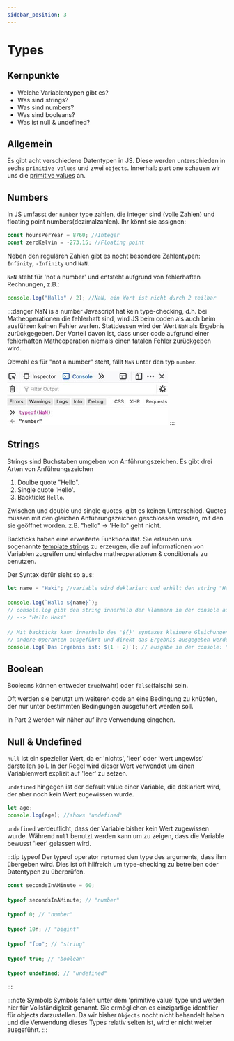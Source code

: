 ```yaml
---
sidebar_position: 3
---
```


# Types

## Kernpunkte

- Welche Variablentypen gibt es?
- Was sind strings?
- Was sind numbers?
- Was sind booleans?
- Was ist null & undefined?

## Allgemein

Es gibt acht verschiedene Datentypen in JS. Diese werden unterschieden in sechs
`primitive values` und zwei `objects`.
Innerhalb part one schauen wir uns die [primitive values](https://developer.mozilla.org/de/docs/Glossary/Primitive) an.

## Numbers

In JS umfasst der `number` type zahlen, die integer sind (volle Zahlen) und floating point numbers(dezimalzahlen).
Ihr könnt sie assignen:

```js
const hoursPerYear = 8760; //Integer
const zeroKelvin = -273.15; //Floating point
```

Neben den regulären Zahlen gibt es nocht besondere Zahlentypen: `Infinity`, `-Infinity` und `NaN`.

`NaN` steht für 'not a number' und entsteht aufgrund von fehlerhaften Rechnungen, z.B.:

```js
console.log("Hallo" / 2); //NaN, ein Wort ist nicht durch 2 teilbar
```

:::danger NaN is a number
Javascript hat kein type-checking, d.h. bei Matheoperationen die fehlerhaft sind, wird JS beim coden als auch beim ausführen keinen Fehler werfen. Stattdessen wird der Wert `NaN` als Ergebnis zurückgegeben.
Der Vorteil davon ist, dass unser code aufgrund einer fehlerhaften Matheoperation niemals einen fatalen Fehler zurückgeben wird.

Obwohl es für "not a number" steht, fällt `NaN` unter den typ `number`.

![Developer console mit typeof(NaN) resutliert in NaN](../../static/screenshots/typeof-nan.jpg)
:::

## Strings

Strings sind Buchstaben umgeben von Anführungszeichen.
Es gibt drei Arten von Anführungszeichen

1.  Doulbe quote "Hello".
2.  Single quote 'Hello'.
3.  Backticks `Hello`.

Zwischen und double und single quotes, gibt es keinen Unterschied. Quotes müssen mit den gleichen
Anführungszeichen geschlossen werden, mit den sie geöffnet worden. z.B. "hello" -> 'Hello" geht nicht.

Backticks haben eine erweiterte Funktionalität. Sie erlauben uns sogenannte [template strings](https://developer.mozilla.org/de/docs/Web/JavaScript/Reference/Template_literals) zu erzeugen, die auf informationen von Variablen zugreifen und
einfache matheoperationen & conditionals zu benutzen.

Der Syntax dafür sieht so aus:

```js
let name = "Haki"; //variable wird deklariert und erhält den string "Haki" (assigned)

console.log(`Hallo ${name}`);
// console.log gibt den string innerhalb der klammern in der console aus - dabei wird der Inhalt der Variable verwendet
// --> "Hello Haki"

// Mit backticks kann innerhalb des '${}' syntaxes kleinere Gleichungen oder
// andere Operanten ausgeführt und direkt das Ergebnis ausgegeben werden:
console.log(`Das Ergebnis ist: ${1 + 2}`); // ausgabe in der console: "Das Ergebnis ist: 3"
```

## Boolean

Booleans können entweder `true`(wahr) oder `false`(falsch) sein.

Oft werden sie benutzt um weiteren code an eine Bedingung zu knüpfen, der nur
unter bestimmten Bedingungen ausgefuhert werden soll.

In Part 2 werden wir näher auf ihre Verwendung eingehen.

## Null & Undefined

`null` ist ein spezieller Wert, da er 'nichts', 'leer' oder 'wert ungewiss' darstellen soll.
In der Regel wird dieser Wert verwendet um einen Variablenwert explizit auf 'leer' zu setzen.

`undefined` hingegen ist der default value einer Variable, die deklariert wird, der aber noch kein Wert zugewissen wurde.

```js
let age;
console.log(age); //shows 'undefined'
```

`undefined` verdeutlicht, dass der Variable bisher kein Wert zugewissen wurde. Während `null` benutzt werden kann um zu zeigen, dass die Variable bewusst 'leer' gelassen wird.

:::tip typeof
Der typeof operator `returned` den type des arguments, dass ihm übergeben wird. Dies ist oft hilfreich um type-checking
zu betreiben oder Datentypen zu überprüfen.

```js
const secondsInAMinute = 60;

typeof secondsInAMinute; // "number"

typeof 0; // "number"

typeof 10n; // "bigint"

typeof "foo"; // "string"

typeof true; // "boolean"

typeof undefined; // "undefined"
```

:::

:::note Symbols
Symbols fallen unter dem 'primitive value' type und werden hier für Vollständigkeit genannt. Sie ermöglichen
es einzigartige identifier für objects darzustellen. Da wir bisher `Objects` nocht nicht behandelt haben und die
Verwendung dieses Types relativ selten ist, wird er nicht weiter ausgeführt.
:::
